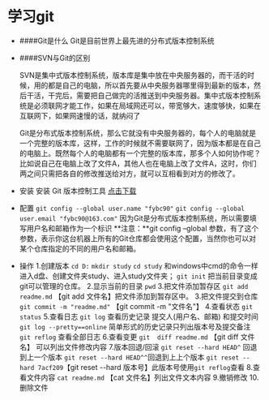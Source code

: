 学习git
=====
* ####Git是什么
	Git是目前世界上最先进的分布式版本控制系统
* ####SVN与Git的区别

	SVN是集中式版本控制系统，版本库是集中放在中央服务器的，而干活的时候，用的都是自己的电脑，所以首先要从中央服务器哪里得到最新的版本，然后干活，干完后，需要把自己做完的活推送到中央服务器。集中式版本控制系统是必须联网才能工作，如果在局域网还可以，带宽够大，速度够快，如果在互联网下，如果网速慢的话，就纳闷了

	Git是分布式版本控制系统，那么它就没有中央服务器的，每个人的电脑就是一个完整的版本库，这样，工作的时候就不需要联网了，因为版本都是在自己的电脑上。既然每个人的电脑都有一个完整的版本库，那多个人如何协作呢？比如说自己在电脑上改了文件A，其他人也在电脑上改了文件A，这时，你们两之间只需把各自的修改推送给对方，就可以互相看到对方的修改了。

* 安装
	安装 Git 版本控制工具 [点击下载](https://git-for-windows.github.io/)

* 配置
	`git config --global user.name "fybc90"`
    `git config --global user.email "fybc90@163.com"`
    因为Git是分布式版本控制系统，所以需要填写用户名和邮箱作为一个标识
    **注意：**git config  –global 参数，有了这个参数，表示你这台机器上所有的Git仓库都会使用这个配置，当然你也可以对某个仓库指定的不同的用户名和邮箱。

* 操作
	1.创建版本
	`cd D:`   `mkdir study`   `cd study`
    和windows中cmd的命令一样 进入d盘、创建文件夹study、进入study文件夹；
    `git init` 把当前目录变成git可以管理的仓库。
	2.显示当前的目录
	`pwd`
	3.把文件添加暂存区
	`git add readme.md` 【git add 文件名】把文件添加到暂存区中。
	3.把文件提交到仓库
	`git commit -m "readme.md"` 【git commit -m "文件名"】
	4.查看状态
	`git status`
	5.查看日志
	`git log` 查看历史记录 提交人(用户名、邮箱) 和提交时间
    `git log --pretty==online` 简单形式的历史记录只列出版本号及提交备注
    `git reflog` 查看全部日志
	6.查看变更
	`git  diff readme.md` 【git diff 文件名】 可以列出文件修改内容
	7.版本回退/回滚
	`git reset --hard HEAD^` 回退到上一个版本
    `git reset --hard HEAD^^`回退到上上个版本
    `git reset --hard 7acf209`【git reset --hard 版本号】此版本号使用`git reflog`查看
	8.查看文件内容
	`cat readme.md` 【cat 文件名】列出文件文本内容
	9.撤销修改
	10.删除文件


